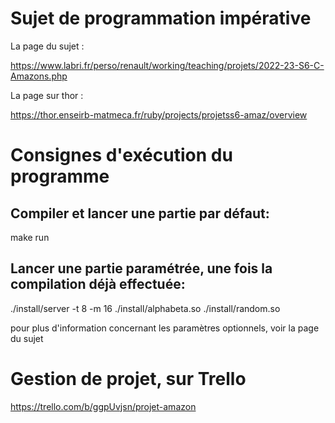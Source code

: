 # Sujet de programmation impérative

La page du sujet :

https://www.labri.fr/perso/renault/working/teaching/projets/2022-23-S6-C-Amazons.php

La page sur thor :

https://thor.enseirb-matmeca.fr/ruby/projects/projetss6-amaz/overview

# Consignes d'exécution du programme

## Compiler et lancer une partie par défaut: 

make run

## Lancer une partie paramétrée, une fois la compilation déjà effectuée:

./install/server -t 8 -m 16 ./install/alphabeta.so ./install/random.so

pour plus d'information concernant les paramètres optionnels, voir la page du sujet

# Gestion de projet, sur Trello

https://trello.com/b/ggpUvjsn/projet-amazon